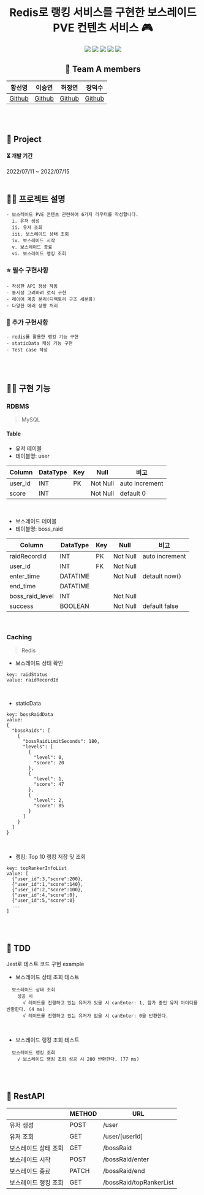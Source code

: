 <div align="center">

  # Redis로 랭킹 서비스를 구현한 보스레이드 PVE 컨텐츠 서비스 🎮
<p>
  <img src="https://img.shields.io/badge/Node.js-339933?style=flat&logo=Node.js&logoColor=white"/>
  <img src="https://img.shields.io/badge/Express-000000?style=flat&logo=Express&logoColor=white"/>
  <img src="https://img.shields.io/badge/Docker-2496ED?style=flat&logo=Docker&logoColor=white"/>
  <img src="https://img.shields.io/badge/MySQL-4479A1?style=flat&logo=MySQL&logoColor=white"/>
  <img src="https://img.shields.io/badge/Redis-DC382D?style=flat&logo=Redis&logoColor=white"/>
</p>

  ## 🌈 Team A members  

  |황선영|이승연|허정연|장덕수|
  |:------:|:------:|:------:|:------:|
  |[Github](https://github.com/syoungee) | [Github](https://github.com/dltmddus1998) | [Github](https://github.com/golgol22) | [Github](https://github.com/dapsu) |

</div> 
<br/>
<br/>

## 📒 Project

  <h4> ⏳  개발 기간  </h4> 
  2022/07/11  ~ 2022/07/15
  
<br/>
<br/>

## ✍🏻 프로젝트 설명
```
- 보스레이드 PVE 콘텐츠 관련하여 6가지 라우터를 작성합니다.
  i. 유저 생성
  ii. 유저 조회
  iii. 보스레이드 상태 조회
  iv. 보스레이드 시작
  v. 보스레이드 종료
  vi. 보스레이드 랭킹 조회
```

  ### ⭐ 필수 구현사항  
    - 작성한 API 정상 작동
    - 동시성 고려하려 로직 구현
    - 레이어 계층 분리(디렉토리 구조 세분화)
    - 다양한 에러 상황 처리
  ### 🌙 추가 구현사항
    - redis를 활용한 랭킹 기능 구현
    - staticData 캐싱 기능 구현
    - Test case 작성

<br/>
<br/>

## 🧚🏻 구현 기능

### RDBMS
> MySQL

#### Table
- 유저 테이블
- 테이블명: user
  
| Column | DataType | Key | Null | 비고 |
| --- | --- | --- | --- | --- |
| user_id | INT | PK | Not Null | auto increment  |
| score | INT |  | Not Null | default 0 |

<br/>

- 보스레이드 테이블
- 테이블명: boss_raid
  
| Column | DataType | Key | Null | 비고 |
| --- | --- | --- | --- | --- |
| raidRecordId | INT | PK | Not Null | auto increment  |
| user_id | INT | FK | Not Null |  |
| enter_time | DATATIME |  | Not Null | detault now() |
| end_time | DATATIME |  |  |  |
| boss_raid_level | INT |  | Not Null |  |
| success | BOOLEAN |  | Not Null | default false |

<br/>

### Caching
> Redis

- 보스레이드 상태 확인
```
key: raidStatus
value: raidRecordId
```

<br/>

- staticData
```
key: bossRaidData
value:
{
  "bossRaids": [
    {
      "bossRaidLimitSeconds": 180,
      "levels": [
        {
          "level": 0,
          "score": 20
        },
        {
          "level": 1,
          "score": 47
        },
        {
          "level": 2,
          "score": 85
        }
      ]
    }
  ]
}
```

<br/>

- 랭킹: Top 10 랭킹 저장 및 조회
```
key: topRankerInfoList
value: [
  {"user_id":3,"score":200},
  {"user_id":1,"score":140},
  {"user_id":2,"score":100},
  {"user_id":4,"score":0},
  {"user_id":5,"score":0} 
  ... 
]
```

<br/>
<br/>

## 🌴 TDD
Jest로 테스트 코드 구현 example

- 보스레이드 상태 조회 테스트
```
  보스레이드 상태 조회
    성공 시
      √ 레이드를 진행하고 있는 유저가 있을 시 canEnter: 1, 참가 중인 유저 아이디를 반환한다. (4 ms)
      √ 레이드를 진행하고 있는 유저가 없을 시 canEnter: 0을 반환한다.
```

<br/>

- 보스레이드 랭킹 조회 테스트
```
  보스레이드 랭킹 조회
    √ 보스레이드 랭킹 조회 성공 시 200 반환한다. (77 ms)
```

<br/>
<br/>

## 🍉 RestAPI
  |  | METHOD | URL | 
| --- | --- | --- | 
| 유저 생성 | POST | /user |
| 유저 조회 | GET | /user/[userId] |
| 보스레이드 상태 조회 | GET | /bossRaid |
| 보스레이드 시작 | POST | /bossRaid/enter |
| 보스레이드 종료 | PATCH | /bossRaid/end |
| 보스레이드 랭킹 조회 | GET | /bossRaid/topRankerList |
